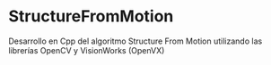 # StructureFromMotion
Desarrollo en Cpp del algoritmo Structure From Motion utilizando las librerías OpenCV y VisionWorks (OpenVX)
